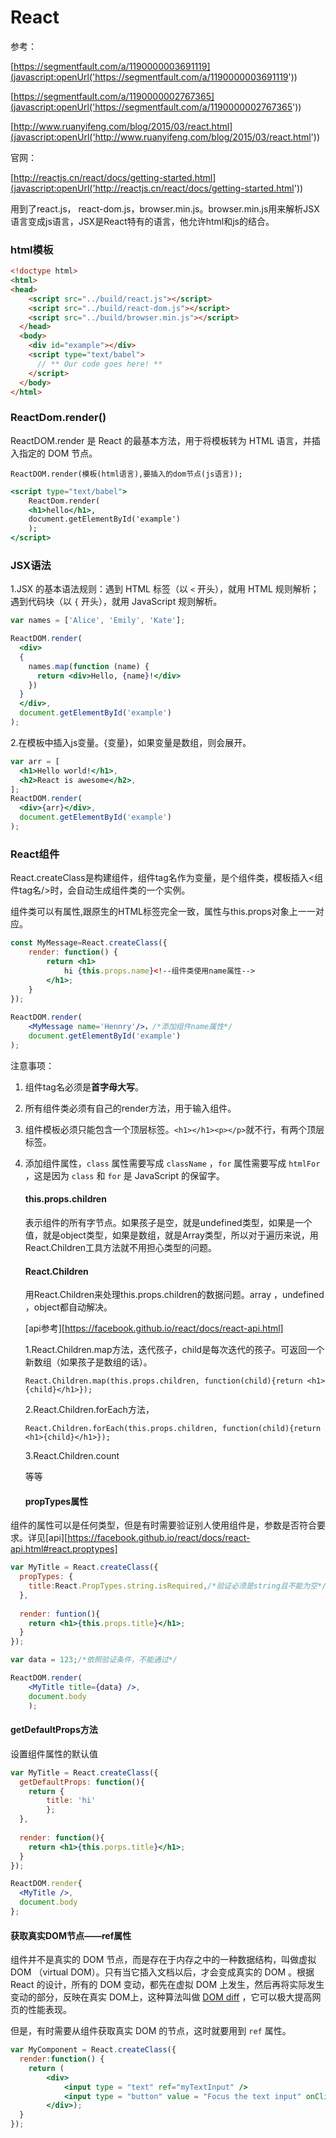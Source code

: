 # React



参考：

[https://segmentfault.com/a/1190000003691119](javascript:openUrl('https://segmentfault.com/a/1190000003691119'))

[https://segmentfault.com/a/1190000002767365](javascript:openUrl('https://segmentfault.com/a/1190000002767365'))

[http://www.ruanyifeng.com/blog/2015/03/react.html](javascript:openUrl('http://www.ruanyifeng.com/blog/2015/03/react.html'))  

官网：

[http://reactjs.cn/react/docs/getting-started.html](javascript:openUrl('http://reactjs.cn/react/docs/getting-started.html'))

用到了react.js， react-dom.js，browser.min.js。browser.min.js用来解析JSX语言变成js语言，JSX是React特有的语言，他允许html和js的结合。

### html模板

```html
<!doctype html>
<html>
<head>
    <script src="../build/react.js"></script>
    <script src="../build/react-dom.js"></script>
    <script src="../build/browser.min.js"></script>
  </head>
  <body>
    <div id="example"></div>
    <script type="text/babel">
      // ** Our code goes here! **
    </script>
  </body>
</html>

```

### ReactDom.render()

ReactDOM.render 是 React 的最基本方法，用于将模板转为 HTML 语言，并插入指定的 DOM 节点。

`ReactDOM.render(模板(html语言),要插入的dom节点(js语言));`

```jsx
<script type="text/babel">
	ReactDom.render(
	<h1>hello</h1>,
	document.getElementById('example')
	);
</script>
```

### JSX语法

1.JSX 的基本语法规则：遇到 HTML 标签（以 `<` 开头），就用 HTML 规则解析；遇到代码块（以 `{` 开头），就用 JavaScript 规则解析。

```jsx
var names = ['Alice', 'Emily', 'Kate'];

ReactDOM.render(
  <div>
  {
    names.map(function (name) {
      return <div>Hello, {name}!</div>
    })
  }
  </div>,
  document.getElementById('example')
);
```

2.在模板中插入js变量。{变量}，如果变量是数组，则会展开。

```jsx
var arr = [
  <h1>Hello world!</h1>,
  <h2>React is awesome</h2>,
];
ReactDOM.render(
  <div>{arr}</div>,
  document.getElementById('example')
);
```

### React组件

React.createClass是构建组件，组件tag名作为变量，是个组件类，模板插入<组件tag名/>时，会自动生成组件类的一个实例。

组件类可以有属性,跟原生的HTML标签完全一致，属性与this.props对象上一一对应。

```jsx
const MyMessage=React.createClass({
	render: function() {
		return <h1>
        	hi {this.props.name}<!--组件类使用name属性-->
        </h1>;
	}
});
 
ReactDOM.render(
	<MyMessage name='Hennry'/>，/*添加组件name属性*/
	document.getElementById('example')
);
```

注意事项：

1. 组件tag名必须是**首字母大写**。

2. 所有组件类必须有自己的render方法，用于输入组件。

3. 组件模板必须只能包含一个顶层标签。`<h1></h1><p></p>`就不行，有两个顶层标签。

4. 添加组件属性，`class` 属性需要写成 `className` ，`for` 属性需要写成 `htmlFor` ，这是因为 `class` 和 `for` 是 JavaScript 的保留字。

   #### this.props.children

   表示组件的所有字节点。如果孩子是空，就是undefined类型，如果是一个值，就是object类型，如果是数组，就是Array类型，所以对于遍历来说，用React.Children工具方法就不用担心类型的问题。

   #### React.Children

   用React.Children来处理this.props.children的数据问题。array ，undefined ，object都自动解决。

   [api参考][https://facebook.github.io/react/docs/react-api.html]

   1.React.Children.map方法，迭代孩子，child是每次迭代的孩子。可返回一个新数组（如果孩子是数组的话）。

   `React.Children.map(this.props.children, function(child){return <h1>{child}</h1>});`

   2.React.Children.forEach方法，

   `React.Children.forEach(this.props.children, function(child){return <h1>{child}</h1>});`

   3.React.Children.count

   等等

   #### propTypes属性

组件的属性可以是任何类型，但是有时需要验证别人使用组件是，参数是否符合要求。详见[api][https://facebook.github.io/react/docs/react-api.html#react.proptypes]

```jsx
var MyTitle = React.createClass({
  propTypes: {
    title:React.PropTypes.string.isRequired,/*验证必须是string且不能为空*/
  },
  
  render: funtion(){
    return <h1>{this.props.title}</h1>;
  }
});

var data = 123;/*依照验证条件，不能通过*/

ReactDOM.render(
	<MyTitle title={data} />,
	document.body
	);
```

#### getDefaultProps方法

设置组件属性的默认值

```jsx
var MyTitle = React.createClass({
  getDefaultProps: function(){
    return {
    	title: 'hi'
    	};
  },
  
  render: function(){
    return <h1>{this.porps.title}</h1>;
  }
});

ReactDOM.render{
  <MyTitle />,
  document.body
};
```

#### 获取真实DOM节点——ref属性

组件并不是真实的 DOM 节点，而是存在于内存之中的一种数据结构，叫做虚拟 DOM （virtual DOM）。只有当它插入文档以后，才会变成真实的 DOM 。根据 React 的设计，所有的 DOM 变动，都先在虚拟 DOM 上发生，然后再将实际发生变动的部分，反映在真实 DOM上，这种算法叫做 [DOM diff](http://calendar.perfplanet.com/2013/diff/) ，它可以极大提高网页的性能表现。

但是，有时需要从组件获取真实 DOM 的节点，这时就要用到 `ref` 属性。

```jsx
var MyComponent = React.createClass({
  render:function() {
    return (
    	<div>
    		<input type = "text" ref="myTextInput" />
    		<input type = "button" value = "Focus the text input" onClick = {this.handleClient} />
    	</div>);
  }
});
```

 